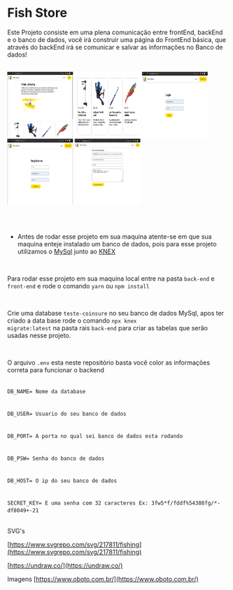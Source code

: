 # Fish Store

Este Projeto consiste em uma plena comunicação entre frontEnd, backEnd e o banco de dados, você irá construir uma página do FrontEnd básica, que através do backEnd irá se comunicar e salvar as informações no Banco de dados!

<br>

<div float="left">
<img src="./images/Screenshot from 2022-01-14 11-47-16.png" width="150" height="150"/>
<img src="./images/Screenshot from 2022-01-14 11-47-39.png" width="150" height="150"/>
<img src="./images/Screenshot from 2022-01-14 11-48-27.png" width="150" height="150"/>
<img src="./images/Screenshot from 2022-01-14 11-48-50.png" width="150" height="150"/>
<img src="./images/Screenshot from 2022-01-14 11-41-06.png" width="150" height="150"/>
</div>

<br><br>

- Antes de rodar esse projeto em sua maquina atente-se em que sua maquina enteje instalado um banco de dados, pois para esse projeto utilizamos o [MySql](https://www.mysql.com/) junto ao [KNEX](https://knexjs.org/)


<br>

Para rodar esse projeto em sua maquina local entre na pasta <code>back-end</code> e <code>front-end</code> e rode o comando <code>yarn</code> ou <code>npm install</code>

<br>

 Crie uma database <code>teste-coinsure</code> no seu banco de dados MySql, apos ter criado a data base rode o comando <code>npx knex migrate:latest</code> na pasta rais <code>back-end</code> para criar as tabelas que serão usadas nesse projeto.

<br>

O arquivo <code>.env</code> esta neste repositório basta você color as informações correta para funcionar o backend

<code>
DB_NAME= Nome da database
</code>

<br>

<code>
DB_USER= Usuario do seu banco de dados
</code>

<br>

<code>
DB_PORT= A porta no qual sei banco de dados esta rodando
</code>

<br>

<code>
DB_PSW= Senha do banco de dados
</code>

<br>

<code>
DB_HOST= O ip do seu banco de dados
</code>

<br>

<code>
SECRET_KEY= E uma senha com 32 caracteres Ex: 3fw5*f/fddf%54308fg/*-df8049+-21
</code>

<br>

SVG's 
<br>

[https://www.svgrepo.com/svg/217811/fishing](https://www.svgrepo.com/svg/217811/fishing)

[https://undraw.co/](https://undraw.co/)

Imagens [https://www.oboto.com.br/](https://www.oboto.com.br/)

